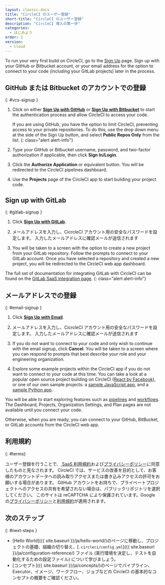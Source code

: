 ```yaml
---
layout: classic-docs
title: "CircleCI のユーザー登録"
short-title: "CircleCI のユーザー登録"
description: "CircleCI 導入の第一歩"
categories:
  - はじめよう
order: 2
version:
  - Cloud
---
```


To run your very first build on CircleCI, go to the [Sign Up](https://circleci.com/signup/) page. Sign up with your GitHub or Bitbucket account, or your email address for the option to connect to your code (including your GitLab projects) later in the process.

## GitHub または Bitbucket のアカウントでの登録
{: #vcs-signup }

1. Click on either [**Sign Up with GitHub**](https://circleci.com/auth/vcs-connect?connection=Github) or [**Sign Up with Bitbucket**](https://circleci.com/auth/vcs-connect?connection=Bitbucket) to start the authentication process and allow CircleCI to access your code.

    If you are using GitHub, you have the option to limit CircleCI, preventing access to your private repositories. To do this, use the drop down menu at the side of the Sign Up button, and select **Public Repos Only** from the list.
    {: class="alert alert-info"}

2. Type your GitHub or Bitbucket username, password, and two-factor authorization if applicable, then click **Sign In/Login**.

3. Click the **Authorize Application** or equivalent button. You will be redirected to the CircleCI pipelines dashboard.

4. Use the **Projects** page of the CircleCI app to start building your project code.

## Sign up with GitLab
{: #gitlab-signup }

1. Click [**Sign Up with GitLab**](https://circleci.com/auth/signup/).

2. メールアドレスを入力し、CicrcleCI アカウント用の安全なパスワードを設定します。 入力したメールアドレスに確認メールが送信されます

3. You will be taken to a screen with the option to create a new project from your GitLab repository. Follow the prompts to connect to your GitLab account. Once you have selected a repository and created a new project, you will be redirected to the CircleCI web app dashboard.

The full set of documentation for integrating GitLab with CircleCI can be found on the [GitLab SaaS integration page]({{site.baseurl}}/gitlab-integration).
{: class="alert alert-info"}

## メールアドレスでの登録
{: #email-signup }

1. Click [**Sign Up with Email**](https://circleci.com/auth/signup/).

2. メールアドレスを入力し、CicrcleCI アカウント用の安全なパスワードを設定します。 入力したメールアドレスに確認メールが送信されます

3. If you do not want to connect to your code and only wish to continue with the email signup, click **Cancel**. You will be taken to a screen where you can respond to prompts that best describe your role and your engineering organization.

4. Explore some example projects within the CircleCI app if you do not want to connect to your code at this time. You can take a look at a popular open source project building on CircleCI ([React by Facebook](https://app.circleci.com/pipelines/github/facebook/react)), or one of our own sample projects: a [sample JavaScript app](https://app.circleci.com/pipelines/github/CircleCI-Public/sample-javascript-cfd/), and a [sample Python app](https://app.circleci.com/pipelines/github/CircleCI-Public/sample-python-cfd/).

You will be able to start exploring features such as [pipelines]({{site.baseurl}}/pipelines/) and [workflows]({{site.baseurl}}/workflows). The Dashboard, Projects, Organization Settings, and Plan pages are not available until you connect your code.

Otherwise, when you are ready, you can connect to your GitHub, BitBucket, or GitLab accounts from the CircleCI web app.

## 利用規約
{: #terms}

ユーザー登録を行うことで、[ SaaS 利用規約](https://circleci.com/terms-of-service/)および[プライバシーポリシー](https://circleci.com/privacy/)に同意したものと見なされます。 CircleCI では、サービスの改善を目的として、お客様のアカウントデータへの読み取りアクセスまたは書き込みアクセスの許可をお願いする場合があります。 GitHub アカウントをお持ちで、プライベートプロジェクトへのアクセスの共有を希望されない場合は、パブリックリポジトリを選択してください。 このサイトは reCAPTCHA により保護されています。Google の[プライバシーポリシー](https://policies.google.com/privacy?hl=ja)と[利用規約](https://policies.google.com/terms?hl=ja)が適用されます。

## 次のステップ
{: #next-steps }

- [Hello World]({{ site.baseurl }}/ja/hello-world/)のページに移動し、プロジェクトの基礎、組織の切り替え、[`.circleci/config.yml`]({{ site.baseurl }}/ja/configuration-reference/) ファイル (実行環境を決定し、テストを自動化するための設定ファイル) について学びましょう。
- [コンセプト]({{ site.baseurl }}/ja/concepts/)のページでパイプライン、Executor、イメージ、ワークフロー、ジョブなどの CircleCI の基本的なコンセプトの概要をご確認ください。

